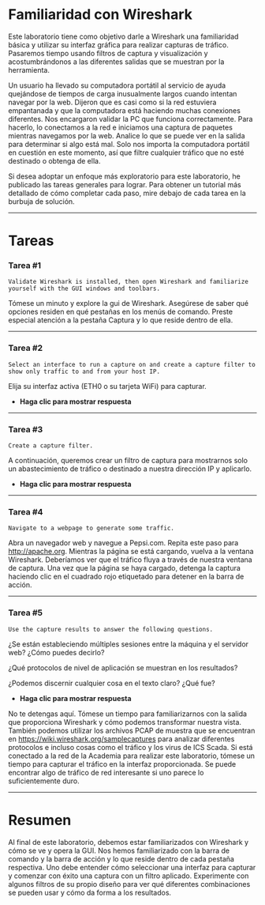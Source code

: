 # Familiaridad con Wireshark

Este laboratorio tiene como objetivo darle a Wireshark una familiaridad básica y utilizar su interfaz gráfica para realizar capturas de tráfico. Pasaremos tiempo usando filtros de captura y visualización y acostumbrándonos a las diferentes salidas que se muestran por la herramienta.

Un usuario ha llevado su computadora portátil al servicio de ayuda quejándose de tiempos de carga inusualmente largos cuando intentan navegar por la web. Dijeron que es casi como si la red estuviera empantanada y que la computadora está haciendo muchas conexiones diferentes. Nos encargaron validar la PC que funciona correctamente. Para hacerlo, lo conectamos a la red e iniciamos una captura de paquetes mientras navegamos por la web. Analice lo que se puede ver en la salida para determinar si algo está mal. Solo nos importa la computadora portátil en cuestión en este momento, así que filtre cualquier tráfico que no esté destinado o obtenga de ella.

Si desea adoptar un enfoque más exploratorio para este laboratorio, he publicado las tareas generales para lograr. Para obtener un tutorial más detallado de cómo completar cada paso, mire debajo de cada tarea en la burbuja de solución.

---

# **Tareas**

### **Tarea #1**

`Validate Wireshark is installed, then open Wireshark and familiarize yourself with the GUI windows and toolbars.`

Tómese un minuto y explore la gui de Wireshark. Asegúrese de saber qué opciones residen en qué pestañas en los menús de comando. Preste especial atención a la pestaña Captura y lo que reside dentro de ella.

---

### **Tarea #2**

`Select an interface to run a capture on and create a capture filter to show only traffic to and from your host IP.`

Elija su interfaz activa (ETH0 o su tarjeta WiFi) para capturar.

- **Haga clic para mostrar respuesta**

---

### **Tarea #3**

`Create a capture filter.`

A continuación, queremos crear un filtro de captura para mostrarnos solo un abastecimiento de tráfico o destinado a nuestra dirección IP y aplicarlo.

- **Haga clic para mostrar respuesta**

---

### **Tarea #4**

`Navigate to a webpage to generate some traffic.`

Abra un navegador web y navegue a Pepsi.com. Repita este paso para http://apache.org. Mientras la página se está cargando, vuelva a la ventana Wireshark. Deberíamos ver que el tráfico fluya a través de nuestra ventana de captura. Una vez que la página se haya cargado, detenga la captura haciendo clic en el cuadrado rojo etiquetado para detener en la barra de acción.

---

### **Tarea #5**

`Use the capture results to answer the following questions.`

¿Se están estableciendo múltiples sesiones entre la máquina y el servidor web? ¿Cómo puedes decirlo?

¿Qué protocolos de nivel de aplicación se muestran en los resultados?

¿Podemos discernir cualquier cosa en el texto claro? ¿Qué fue?

- **Haga clic para mostrar respuesta**

No te detengas aquí. Tómese un tiempo para familiarizarnos con la salida que proporciona Wireshark y cómo podemos transformar nuestra vista. También podemos utilizar los archivos PCAP de muestra que se encuentran en https://wiki.wireshark.org/samplecaptures para analizar diferentes protocolos e incluso cosas como el tráfico y los virus de ICS Scada. Si está conectado a la red de la Academia para realizar este laboratorio, tómese un tiempo para capturar el tráfico en la interfaz proporcionada. Se puede encontrar algo de tráfico de red interesante si uno parece lo suficientemente duro.

---

# **Resumen**

Al final de este laboratorio, debemos estar familiarizados con Wireshark y cómo se ve y opera la GUI. Nos hemos familiarizado con la barra de comando y la barra de acción y lo que reside dentro de cada pestaña respectiva. Uno debe entender cómo seleccionar una interfaz para capturar y comenzar con éxito una captura con un filtro aplicado. Experimente con algunos filtros de su propio diseño para ver qué diferentes combinaciones se pueden usar y cómo da forma a los resultados.